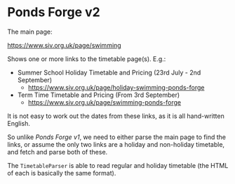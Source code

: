 # Ponds Forge v2

The main page:

https://www.siv.org.uk/page/swimming

Shows one or more links to the timetable page(s). E.g.:

- Summer School Holiday Timetable and Pricing (23rd July - 2nd September)
  - https://www.siv.org.uk/page/holiday-swimming-ponds-forge
- Term Time Timetable and Pricing (From 3rd September)
  - https://www.siv.org.uk/page/swimming-ponds-forge

It is not easy to work out the dates from these links, as it is all hand-written English.

So unlike *Ponds Forge v1*, we need to either parse the main page to find the links, or assume the only two links are
a holiday and non-holiday timetable, and fetch and parse both of these.

The `TimetableParser` is able to read regular and holiday timetable (the HTML of each is basically the same format).
